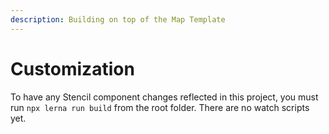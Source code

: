```yaml
---
description: Building on top of the Map Template
---
```


# Customization

To have any Stencil component changes reflected in this project, you must run `npx lerna run build` from the root folder. There are no watch scripts yet.
